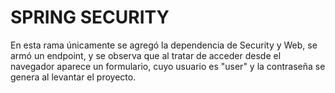 # SPRING SECURITY

En esta rama únicamente se agregó la dependencia de Security y Web, se armó un endpoint, y se observa que al tratar de acceder desde el navegador aparece un formulario, cuyo usuario es "user" y la contraseña se genera al levantar el proyecto.

